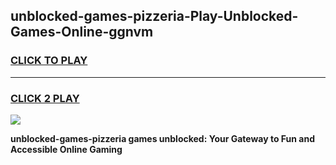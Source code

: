 
## unblocked-games-pizzeria-Play-Unblocked-Games-Online-ggnvm
<h3>
<a href="https://premium76.site?title=unblocked-games-pizzeria&ref=24A">CLICK TO PLAY</a></h3>
<hr>

<h3>
<a href="https://premium76.site?title=unblocked-games-pizzeria&ref=24A">CLICK 2 PLAY</a>
  
</h3>

<a href="https://premium76.site?title=unblocked-games-pizzeria&ref=24A"><img src="https://clearcache.store/games.png"></a>


**unblocked-games-pizzeria games unblocked: Your Gateway to Fun and Accessible Online Gaming**
